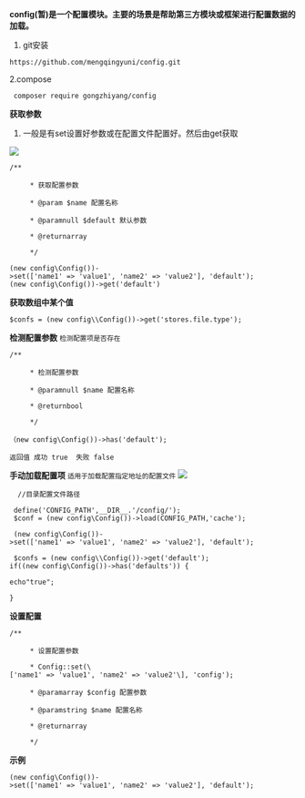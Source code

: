 **config(暂)是一个配置模块。主要的场景是帮助第三方模块或框架进行配置数据的加载。**

1. git安装

```
https://github.com/mengqingyuni/config.git
```

2.compose

```
 composer require gongzhiyang/config
```


**获取参数**
1. 一般是有set设置好参数或在配置文件配置好。然后由get获取

![](images/screenshot_1630390848996.png)
```
/**

     * 获取配置参数

     * @param $name 配置名称

     * @paramnull $default 默认参数

     * @returnarray

     */
```
```
(new config\Config())->set(['name1' => 'value1', 'name2' => 'value2'], 'default');
(new config\Config())->get('default')
```

**获取数组中某个值**
```
$confs = (new config\\Config())->get('stores.file.type');
```

**检测配置参数**
`检测配置项是否存在` 
```
/**

     * 检测配置参数

     * @paramnull $name 配置名称

     * @returnbool

     */
```

```
（new config\Config())->has('default');
```

`返回值 成功 true  失败 false`


**手动加载配置项**
`适用于加载配置指定地址的配置文件`
![](images/screenshot_1630390848996.png)

```
  //目录配置文件路径

 define('CONFIG_PATH',__DIR__.'/config/');
 $conf = (new config\Config())->load(CONFIG_PATH,'cache');

 (new config\Config())->set(['name1' => 'value1', 'name2' => 'value2'], 'default');

 $confs = (new config\\Config())->get('default');
if((new config\Config())->has('defaults')) {

echo"true";

}
```


**设置配置**
```
/**

     * 设置配置参数

     * Config::set(\['name1' => 'value1', 'name2' => 'value2'\], 'config');

     * @paramarray $config 配置参数

     * @paramstring $name 配置名称

     * @returnarray

     */
```

**示例**

```
(new config\Config())->set(['name1' => 'value1', 'name2' => 'value2'], 'default');
```


